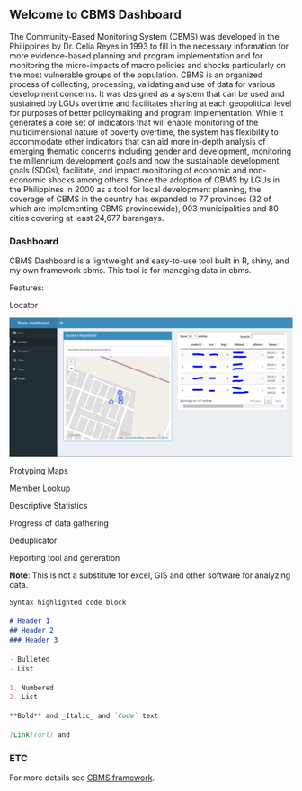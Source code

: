 ## Welcome to CBMS Dashboard

The Community-Based Monitoring System (CBMS) was developed in the Philippines by Dr. Celia Reyes in 1993 to fill in the necessary information for more evidence-based planning and program implementation and for monitoring the micro-impacts of macro policies and shocks particularly on the most vulnerable groups of the population. CBMS is an organized process of collecting, processing, validating and use of data for various development concerns. It was designed as a system that can be used and sustained by LGUs overtime and facilitates sharing at each geopolitical level for purposes of better policymaking and program implementation. While it generates a core set of indicators that will enable monitoring of the multidimensional nature of poverty overtime, the system has flexibility to accommodate other indicators that can aid more in-depth analysis of emerging thematic concerns including gender and development, monitoring the millennium development goals and now the sustainable development goals (SDGs), facilitate, and impact monitoring of economic and non-economic shocks among others. Since the adoption of CBMS by LGUs in the Philippines in 2000 as a tool for local development planning, the coverage of CBMS in the country has expanded to 77 provinces (32 of which are implementing CBMS provincewide), 903 municipalities and 80 cities covering at least 24,677 barangays.


### Dashboard

CBMS Dashboard is a lightweight and easy-to-use tool built in R, shiny, and my own framework cbms. This tool is for managing data in cbms.

Features:

Locator

![Image](https://github.com/rickrick100/rickrick100.github.io/blob/master/pic/locator.PNG)

Protyping Maps

Member Lookup

Descriptive Statistics

Progress of data gathering

Deduplicator

Reporting tool and generation

**Note**: This is not a substitute for excel, GIS and other software for analyzing data.

```markdown
Syntax highlighted code block

# Header 1
## Header 2
### Header 3

- Bulleted
- List

1. Numbered
2. List

**Bold** and _Italic_ and `Code` text

[Link](url) and 
```



### ETC

For more details see [CBMS framework](https://github.com/rickrick100/cbms).


